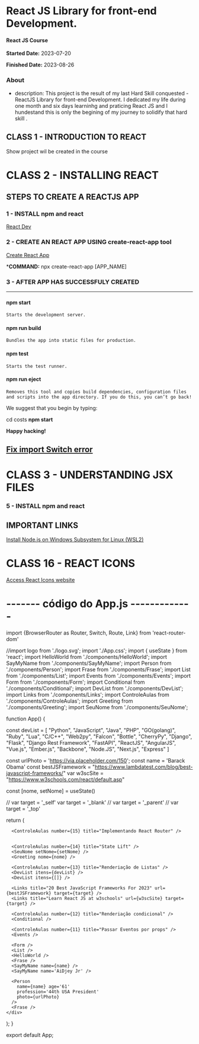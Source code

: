 # React JS Library for front-end Development. 
#### React JS Course

**Started Date:** 2023-07-20

**Finished Date:** 2023-08-26

### About
- description: This project is the result of my last Hard Skill conquested - ReactJS Library for front-end Development. 
I dedicated my life during one month and six days learninhg and praticing React JS and I hundestand this is only the begining of my journey to solidify that hard skill .



## CLASS 1 - INTRODUCTION TO REACT
  Show project wil be created in the course


# CLASS 2 - INSTALLING REACT

## STEPS TO CREATE A REACTJS APP

### 1 - INSTALL npm and react

[React Dev](https://react.dev/)

### 2 - CREATE AN REACT APP USING create-react-app tool

[Create React App](https://create-react-app.dev)

***COMMAND:** npx create-react-app [APP_NAME]
    
### 3 - AFTER APP HAS SUCCESSFULY CREATED
-----------------------------------------
#### npm start
    Starts the development server.

#### npm run build
    Bundles the app into static files for production.

#### npm test
    Starts the test runner.

#### npm run eject
    Removes this tool and copies build dependencies, configuration files
    and scripts into the app directory. If you do this, you can’t go back!

We suggest that you begin by typing:

  cd costs
  **npm start**

**Happy hacking!**


[Fix import Switch error](https://kinsta.com/knowledgebase/attempted-import-error-switch-is-not-exported-from-react-router-dom/)
----------------------------------------------------------

# CLASS 3 - UNDERSTANDING JSX FILES
    

### 5 - INSTALL npm and react


## IMPORTANT LINKS

[Install Node.js on Windows Subsystem for Linux (WSL2)](https://learn.microsoft.com/en-us/windows/dev-environment/javascript/nodejs-on-wsl)


# CLASS 16 - REACT ICONS

[Access React Icons website](https://react-icons.github.io/react-icons/)



#  ------- código do App.js  -------------


import {BrowserRouter as Router, Switch, Route, Link} from 'react-router-dom'

//import logo from './logo.svg';
import './App.css';
import { useState }  from 'react';
import HelloWorld from './components/HelloWorld';
import SayMyName from './components/SayMyName';
import Person from './components/Person';
import Frase from './components/Frase';
import List from './components/List';
import Events from './components/Events';
import Form from './components/Form';
import Conditional from './components/Conditional';
import DevList from './components/DevList';
import Links from './components/Links';
import ControleAulas from './components/ControleAulas';
import Greeting from './components/Greeting';
import SeuNome from './components/SeuNome';


function App() {
  
  const devList = [
    "Python", "JavaScript", "Java", "PHP", "GO(golang)", "Ruby", "Lua", "C/C++", 
    "Web2py", "Falcon", "Bottle", "CherryPy", 
    "Django", "Flask", 
    "Django Rest Framework", "FastAPI", 
    "ReactJS", "AngularJS", "Vue.js", "Ember.js", "Backbone", 
    "Node.JS", "Next.js", "Express"
  ]
  
  const urlPhoto = 'https://via.placeholder.com/150';
  const name = 'Barack Obama'
  const bestJSFramework = "https://www.lambdatest.com/blog/best-javascript-frameworks/"
  var w3scSite = "https://www.w3schools.com/react/default.asp"

  const [nome, setNome] = useState()

  // var target = '_self'
  var target = '_blank'
  // var target = '_parent'
  // var target = '_top'

  return (
    <div className="App">
     
      <ControleAulas number={15} title="Implementando React Router" />


      <ControleAulas number={14} title="State Lift" />
      <SeuNome setNome={setNome} />
      <Greeting nome={nome} />

      <ControleAulas number={13} title="Renderiação de Listas" />
      <DevList itens={devList} />
      <DevList itens={[]} />
      
      <Links title="20 Best JavaScript Frameworks For 2023" url={bestJSFramework} target={target} />
      <Links title="Learn React JS at w3schools" url={w3scSite} target={target} />

      <ControleAulas number={12} title="Renderiação condicional" />
      <Conditional />

      <ControleAulas number={11} title="Passar Eventos por props" />
      <Events />

      <Form />
      <List />
      <HelloWorld />
      <Frase />
      <SayMyName name={name} />
      <SayMyName name='AiDjey Jr' />
      
      <Person 
        name={name} age='61' 
        profession='44th USA President' 
        photo={urlPhoto}
      />
      <Frase />
    </div>
  );
} 

export default App;
